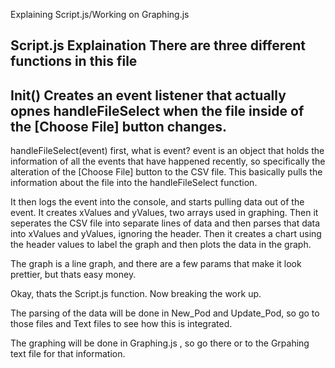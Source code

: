 Explaining Script.js/Working on Graphing.js

Script.js Explaination
There are three different functions in this file
----------------------
Init()
Creates an event listener that actually opnes handleFileSelect when the file inside of the [Choose File] button changes. 
-------------------------
handleFileSelect(event)
first, what is event? event is an object that holds the information of all the events that have happened recently, so specifically the alteration of the [Choose File] button to the CSV file. This basically pulls the information about the file into the handleFileSelect function. 

It then logs the event into the console, and starts pulling data out of the event. It creates xValues and yValues, two arrays used in graphing. 
Then it seperates the CSV file into separate lines of data and then parses that data into xValues and yValues, ignoring the header. Then it creates a chart using the header values to label the graph and then plots the data in the graph. 

The graph is a line graph, and there are a few params that make it look prettier, but thats easy money. 

Okay, thats the Script.js function. Now breaking the work up. 

The parsing of the data will be done in New_Pod and Update_Pod, so go to those files and Text files to see how this is integrated. 

The graphing will be done in Graphing.js , so go there or to the Grpahing text file for that information. 